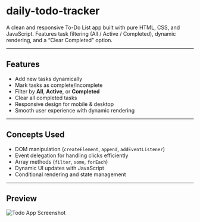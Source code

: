 # daily-todo-tracker
A clean and responsive To-Do List app built with pure HTML, CSS, and JavaScript. Features task filtering (All / Active / Completed), dynamic rendering, and a “Clear Completed” option.

---

##  Features
- Add new tasks dynamically
- Mark tasks as complete/incomplete
- Filter by **All**, **Active**, or **Completed**
- Clear all completed tasks
- Responsive design for mobile & desktop
- Smooth user experience with dynamic rendering

---

##  Concepts Used
- DOM manipulation (`createElement`, `append`, `addEventListener`)
- Event delegation for handling clicks efficiently
- Array methods (`filter`, `some`, `forEach`)
- Dynamic UI updates with JavaScript
- Conditional rendering and state management

---

##  Preview

![Todo App Screenshot](https://github.com/user-attachments/assets/2b9a3737-844c-4a44-b7e1-7ff23f40ca39)




